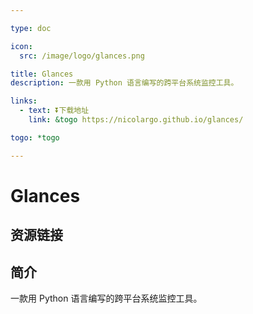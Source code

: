 ```yaml
---

type: doc

icon:
  src: /image/logo/glances.png

title: Glances
description: 一款用 Python 语言编写的跨平台系统监控工具。

links:
  - text: ⏬下载地址
    link: &togo https://nicolargo.github.io/glances/

togo: *togo

---
```


<ShowLogo />

# Glances

<ShowBreadcrumb />

## 资源链接

<ShowLinks />

## 简介

一款用 Python 语言编写的跨平台系统监控工具。
